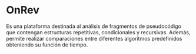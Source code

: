 # OnRev
Es una plataforma destinada al análisis de fragmentos de pseudocódigo que contengan estructuras repetitivas, condicionales y recursivas. Además, permite realizar comparaciones entre diferentes algoritmos predefinidos obteniendo su función de tiempo.
